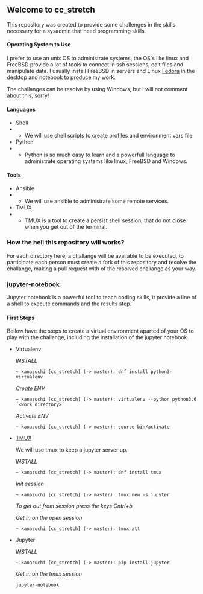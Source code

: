 ## Welcome to cc_stretch

This repository was created to provide some challenges in the skills necessary for a sysadmin that need programming skills.

#### Operating System to Use

I prefer to use an unix OS to administrate systems, the OS's like linux and FreeBSD provide a lot of tools to connect in ssh sessions, edit files and manipulate data. I usually install FreeBSD in servers and Linux [Fedora](https://getfedora.org/pt_BR/) in the desktop and notebook to produce my work.

The challanges can be resolve by using Windows, but i will not comment about this, sorry!

#### Languages

* Shell
* * We will use shell scripts to create profiles and environment vars file
* Python
* * Python is so much easy to learn and a powerfull language to administrate operating systems like linux, FreeBSD and Windows.

#### Tools

* Ansible
* * We will use ansible to administrate some remote services.
* TMUX
* * TMUX is a tool to create a persist shell session, that do not close when you get out of the terminal.

### How the hell this repository will works?

For each directory here, a challange will be available to be executed, to participate each person must create a fork of this repository and resolve the challange, making a pull request with of the resolved challange as your way.

### [jupyter-notebook](https://jupyter.org/)

Jupyter notebook is a powerful tool to teach coding skills, it provide a line of a shell to execute commands and the results step.

#### First Steps

Bellow have the steps to create a virtual environment aparted of your OS to play with the challange, including the installation of the jupyter notebook.

* Virtualenv

    *INSTALL*
    ```console
    ~ kanazuchi [cc_stretch] (-> master): dnf install python3-virtualenv
    ```
    *Create ENV*
    ```console
    ~ kanazuchi [cc_stretch] (-> master): virtualenv --python python3.6 ´<work directory>´
    ```
    *Activate ENV*
    ```console
    ~ kanazuchi [cc_stretch] (-> master): source bin/activate
    ```

* [TMUX](http://man.openbsd.org/OpenBSD-current/man1/tmux.1)

    We will use tmux to keep a jupyter server up.

    *INSTALL*
    ```console
    ~ kanazuchi [cc_stretch] (-> master): dnf install tmux
    ```
    *Init session*
    ```console
    ~ kanazuchi [cc_stretch] (-> master): tmux new -s jupyter
    ```

    *To get out from session press the keys Cntrl+b*

    *Get in on the open session*
    ```console
    ~ kanazuchi [cc_stretch] (-> master): tmux att
    ```

* Jupyter

    *INSTALL*
    ```console
    ~ kanazuchi [cc_stretch] (-> master): pip install jupyter
    ```

    *Get in on the tmux session*

    ```console
    jupyter-notebook
    ```